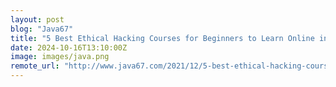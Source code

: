 ```yaml
---
layout: post
blog: "Java67"
title: "5 Best Ethical Hacking Courses for Beginners to Learn Online in 2025 "
date: 2024-10-16T13:10:00Z
image: images/java.png
remote_url: "http://www.java67.com/2021/12/5-best-ethical-hacking-courses-for.html"
---
```

